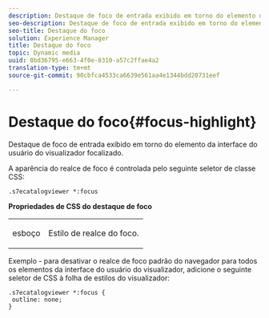 ```yaml
---
description: Destaque de foco de entrada exibido em torno do elemento da interface do usuário do visualizador focalizado.
seo-description: Destaque de foco de entrada exibido em torno do elemento da interface do usuário do visualizador focalizado.
seo-title: Destaque do foco
solution: Experience Manager
title: Destaque do foco
topic: Dynamic media
uuid: 0bd36795-e663-4f0e-8310-a57c2ffae4a2
translation-type: tm+mt
source-git-commit: 90cbfca4533ca6639e561aa4e1344bdd20731eef

---
```



# Destaque do foco{#focus-highlight}

Destaque de foco de entrada exibido em torno do elemento da interface do usuário do visualizador focalizado.

<!--<a id="section_E8B3D0BF9FF548F188F717D6EA65EC32"></a>-->

A aparência do realce de foco é controlada pelo seguinte seletor de classe CSS:

```
.s7ecatalogviewer *:focus
```

**Propriedades de CSS do destaque de foco**

<table id="table_C48C56E696304C9BAFEE71BA9EA9A174"> 
 <tbody> 
  <tr> 
   <td colname="col1"> <p> <span class="codeph"> esboço </span> </p> </td> 
   <td colname="col2"> <p> Estilo de realce do foco. </p> </td> 
  </tr> 
 </tbody> 
</table>

Exemplo - para desativar o realce de foco padrão do navegador para todos os elementos da interface do usuário do visualizador, adicione o seguinte seletor de CSS à folha de estilos do visualizador:

```
.s7ecatalogviewer *:focus { 
 outline: none; 
}
```

